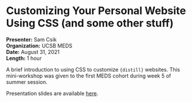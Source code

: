 # Customizing Your Personal Website Using CSS (and some other stuff)
**Presenter:** Sam Csik   
**Organization:** UCSB MEDS  
**Date:** August 31, 2021  
**Length:** 1 hour

A brief introduction to using CSS to customize `{distill}` websites. This mini-workshop was given to the first MEDS cohort during week 5 of summer session. 

Presentation slides are available [here](https://ucsb-meds.github.io/customizing-websites-css/#1).
